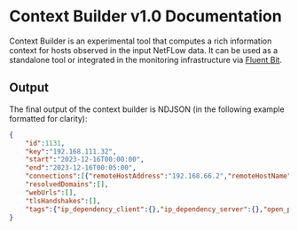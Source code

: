 # Context Builder v1.0 Documentation

Context Builder is an experimental tool that computes a rich information context for hosts observed in the input NetFLow data.
It can be used as a standalone tool or integrated in the monitoring infrastructure via [Fluent Bit](https://docs.fluentbit.io/manual/).

## Output

The final output of the context builder is NDJSON (in the following example formatted for clarity):

```json
{   
    "id":1131,
    "key":"192.168.111.32",
    "start":"2023-12-16T00:00:00",
    "end":"2023-12-16T00:05:00",
    "connections":[{"remoteHostAddress":"192.168.66.2","remoteHostName":null,"remotePort":7680,"applicationProcessName":null,"internetServices":null,"flows":8,"packetsSent":40,"octetsSent":2296,"packetsRecv":24,"octetsRecv":1056}],
    "resolvedDomains":[],
    "webUrls":[],
    "tlsHandshakes":[],
    "tags":{"ip_dependency_client":{},"ip_dependency_server":{},"open_ports":[],"tags_by_services":[],"hostml_label":[],"in_flow_tags":[],"tls_os_version":[],"activity_all":{"flows":0,"bytes":0},"activity_global":{"flows":0,"bytes":0}}
}
```
